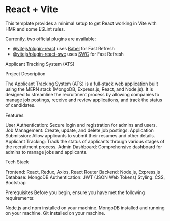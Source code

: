 # React + Vite

This template provides a minimal setup to get React working in Vite with HMR and some ESLint rules.

Currently, two official plugins are available:

- [@vitejs/plugin-react](https://github.com/vitejs/vite-plugin-react/blob/main/packages/plugin-react/README.md) uses [Babel](https://babeljs.io/) for Fast Refresh
- [@vitejs/plugin-react-swc](https://github.com/vitejs/vite-plugin-react-swc) uses [SWC](https://swc.rs/) for Fast Refresh







Applicant Tracking System (ATS)


Project Description

The Applicant Tracking System (ATS) is a full-stack web application built using the MERN stack (MongoDB, Express.js, React, and Node.js). It is designed to streamline the recruitment process by allowing companies to manage job postings, receive and review applications, and track the status of candidates.



Features

User Authentication: Secure login and registration for admins and users.
Job Management: Create, update, and delete job postings.
Application Submission: Allow applicants to submit their resumes and other details.
Applicant Tracking: Track the status of applicants through various stages of the recruitment process.
Admin Dashboard: Comprehensive dashboard for admins to manage jobs and applicants.



Tech Stack

Frontend: React, Redux, Axios, React Router
Backend: Node.js, Express.js
Database: MongoDB
Authentication: JWT (JSON Web Tokens)
Styling: CSS, Bootstrap

Prerequisites
Before you begin, ensure you have met the following requirements:

Node.js and npm installed on your machine.
MongoDB installed and running on your machine.
Git installed on your machine.
